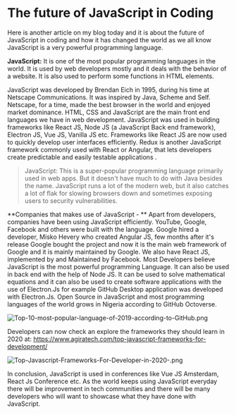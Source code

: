 # The future of JavaScript in Coding

Here is another article on my blog today and it is about the future of JavaScript in coding and how it has changed the world as we all know JavaScript is a very powerful programming language.

**JavaScript:** It is one of the most popular programming languages in the world. It is used by web developers mostly and it deals with the behavior of a website. It is also used to perform some functions in HTML elements. 

JavaScript was developed by Brendan Eich in 1995, during his time at Netscape Communications. It was inspired by Java, Scheme and Self. Netscape, for a time, made the best browser in the world and enjoyed market dominance. HTML, CSS and JavaScript are the main front end languages we have in web development. JavaScript was used in building frameworks like React JS, Node JS (a JavaScript Back end framework), Electron JS, Vue JS, Vanilla JS etc. Frameworks like React JS are now used to quickly develop user interfaces efficiently. Redux is another JavaScript framework commonly used with React or Angular, that lets developers create predictable and easily testable applications . 


> JavaScript: This is a super-popular programming language primarily used in web apps. But it doesn't have much to do with Java besides the name. JavaScript runs a lot of the modern web, but it also catches a lot of flak for slowing browsers down and sometimes exposing users to security vulnerabilities.      



**Companies that makes use of JavaScript - ** Apart from developers, companies have been using JavaScript efficiently. YouTube, Google, Facebook and others were built with the language. Google hired a developer, Misko Hevery  who created Angular JS, few months after it's release Google bought the project and now it is the main web framework of Google and it is mainly maintained by Google. We also have React JS, implemented by and Maintained by Facebook. Most Developers believe JavaScript is the most powerful programming Language. It can also be used in back end with the help of Node JS. It can be used to solve mathematical equations and it can also be used to create software applications with the use of Electron.Js for example GitHub Desktop application was developed with Electron.Js. Open Source in JavaScript and most programming languages of the world grows in Nigeria according to GitHub Octoverse.


![Top-10-most-popular-language-of-2019-according-to-GitHub.png](https://cdn.hashnode.com/res/hashnode/image/upload/v1585563010839/y3xCNzgRk.png)


Developers can now check an explore the frameworks they should learn in 2020 at: https://www.agiratech.com/top-javascript-frameworks-for-development/

![Top-Javascript-Frameworks-For-Developer-in-2020-.png](https://cdn.hashnode.com/res/hashnode/image/upload/v1585563832670/wXeUo2g-4.png)


In conclusion, JavaScript is used in conferences like Vue JS Amsterdam, React Js Conference etc. As the world keeps using JavaScript everyday there will be improvement in tech communities and there will be many developers who will want to showcase what they have done with JavaScript.
